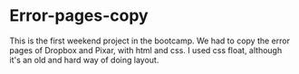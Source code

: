 # Error-pages-copy

This is the first weekend project in the bootcamp.
We had to copy the error pages of Dropbox and Pixar, with html and css.
I used css float, although it's an old and hard way of doing layout.

